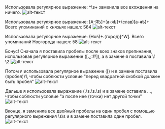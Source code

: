 Использовала регулярное выражение: ^\s+ заменила все вхождения на ничего.
![alt-текст](https://raw.githubusercontent.com/linapilipchuk/result.txt/master/пункт%201.1.png)

Использовала регулярное выражение: [А-ЯѢ]+[а-яѣ]+(слав)[а-яѣ]+ Всего упоминаний о князьях нашел: 564
![alt-текст](https://raw.githubusercontent.com/linapilipchuk/result.txt/master/кньзья%202.png)

Использовала регулярное выражение: (Нов)+.(город)[^W]. Всего упоминаний Новгорода нашел: 58
![alt-текст](https://raw.githubusercontent.com/linapilipchuk/result.txt/master/Новгород%201.png)


Бонус!
Сначала я поставила пробелы после всех знаков препинания, использовав регулярное выражение ([.,;:!\?]), а в замене я поставила \1 \2 
![alt-текст](https://raw.githubusercontent.com/linapilipchuk/result.txt/master/Б%20Пункт%201.png)

Потом я использовала регулярное выражение (\[) и в замене поставила (пробел)\1, чтобы соблюсти условие "перед квадратной скобкой должен быть пробел"
![alt-текст](https://raw.githubusercontent.com/linapilipchuk/result.txt/master/Б%20Пункт%20%5B.png)

Дальше я использовала выражение (\.\s\.\s\.\s) и в замене оставила ..., чтобы соблюсти условие "а после нее (точки) нет другой точки"
![alt-текст](https://raw.githubusercontent.com/linapilipchuk/result.txt/master/Б%20Пункт%20....png)

Вконце, я заменила все двойный пробелы на один пробел с помощью регулярного вырежения \s\s и в замене поставила один пробел. 
![alt-текст](https://raw.githubusercontent.com/linapilipchuk/result.txt/master/%20Б%20Пункт%20пробелы.png)
